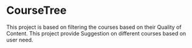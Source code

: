 # CourseTree
This project is based on filtering the courses based on their Quality of Content. This project provide Suggestion on different courses based on user need.
